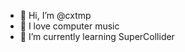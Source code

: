 - 👋 Hi, I’m @cxtmp
- 👀 I love computer music
- 🌱 I’m currently learning SuperCollider

<!---
cxtmp/cxtmp is a ✨ special ✨ repository because its `README.md` (this file) appears on your GitHub profile.
You can click the Preview link to take a look at your changes.
--->
